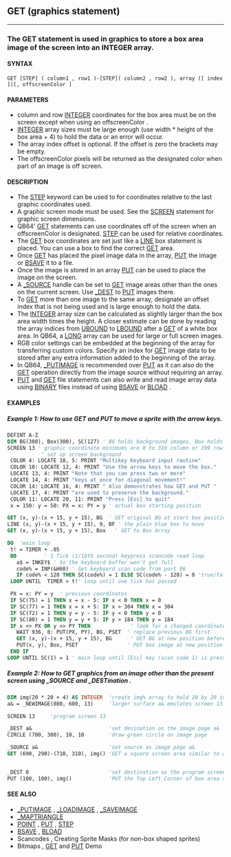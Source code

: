 ## GET (graphics statement)
---

### The GET statement is used in graphics to store a box area image of the screen into an INTEGER array.

#### SYNTAX

`GET [STEP] ( column1 , row1 )-[STEP]( column2 , row2 ), array ([ index ])[, offscreenColor ]`

#### PARAMETERS
* column and row [INTEGER](./INTEGER.md) coordinates for the box area must be on the screen except when using an offscreenColor .
* [INTEGER](./INTEGER.md) array sizes must be large enough (use width * height of the box area + 4) to hold the data or an error will occur.
* The array index offset is optional. If the offset is zero the brackets may be empty.
* The offscreenColor pixels will be returned as the designated color when part of an image is off screen.


#### DESCRIPTION
* The [STEP](./STEP.md) keyword can be used to for coordinates relative to the last graphic coordinates used.
* A graphic screen mode must be used. See the [SCREEN](./SCREEN.md) statement for graphic screen dimensions.
* QB64' [GET](./GET.md) statements can use coordinates off of the screen when an offscreenColor is designated. [STEP](./STEP.md) can be used for relative coordinates.
* The [GET](./GET.md) box coordinates are set just like a [LINE](./LINE.md) box statement is placed. You can use a box to find the correct [GET](./GET.md) area.
* Once [GET](./GET.md) has placed the pixel image data in the array, [PUT](./PUT.md) the image or [BSAVE](./BSAVE.md) it to a file.
* Once the image is stored in an array [PUT](./PUT.md) can be used to place the image on the screen.
* A [_SOURCE](./_SOURCE.md) handle can be set to [GET](./GET.md) image areas other than the ones on the current screen. Use [_DEST](./_DEST.md) to [PUT](./PUT.md) images there.
* To [GET](./GET.md) more than one image to the same array, designate an offset index that is not being used and is large enough to hold the data.
* The [INTEGER](./INTEGER.md) array size can be calculated as slightly larger than the box area width times the height. A closer estimate can be done by reading the array indices from [UBOUND](./UBOUND.md) to [LBOUND](./LBOUND.md) after a [GET](./GET.md) of a white box area. In QB64, a [LONG](./LONG.md) array can be used for large or full screen images.
* RGB color settings can be embedded at the beginning of the array for transferring custom colors. Specify an index for [GET](./GET.md) image data to be stored after any extra information added to the beginning of the array.
* In QB64, [_PUTIMAGE](./_PUTIMAGE.md) is recommended over [PUT](./PUT.md) as it can also do the [GET](./GET.md) operation directly from the image source without requiring an array.
* [PUT](./PUT.md) and [GET](./GET.md) file statements can also write and read image array data using [BINARY](./BINARY.md) files instead of using [BSAVE](./BSAVE.md) or [BLOAD](./BLOAD.md) .


#### EXAMPLES
##### Example 1: How to use GET and PUT to move a sprite with the arrow keys.
```vb
DEFINT A-Z
DIM BG(300), Box(300), SC(127) ' BG holds background images. Box holds the Box image.
SCREEN 13 ' graphic coordinate minimums are 0 to 319 column or 199 row maximums.
           ' set up screen background
 COLOR 4: LOCATE 10, 5: PRINT "Multikey Keyboard input routine"
 COLOR 10: LOCATE 12, 4: PRINT "Use the arrow keys to move the box."
 LOCATE 13, 4: PRINT "Note that you can press two or more"
 LOCATE 14, 4: PRINT "keys at once for diagonal movement!"
 COLOR 14: LOCATE 16, 4: PRINT " Also demonstrates how GET and PUT "
 LOCATE 17, 4: PRINT "are used to preserve the background."
 COLOR 11: LOCATE 20, 11: PRINT "Press [Esc] to quit"
 x = 150: y = 50: PX = x: PY = y ' actual box starting position

GET (x, y)-(x + 15, y + 15), BG  ' GET original BG at start box position
LINE (x, y)-(x + 15, y + 15), 9, BF ' the plain blue box to move
GET (x, y)-(x + 15, y + 15), Box   ' GET to Box Array

DO  'main loop
 t! = TIMER + .05
 DO         ' 1 Tick (1/18th second) keypress scancode read loop
   a$ = INKEY$ ' So the keyboard buffer won't get full
   code% = INP(&H60) ' Get keyboard scan code from port 96
   IF code% < 128 THEN SC(code%) = 1 ELSE SC(code% - 128) = 0 'true/false values to array
 LOOP UNTIL  TIMER > t!' loop until one tick has passed

 PX = x: PY = y  ' previous coordinates
 IF SC(75) = 1 THEN x = x - 5: IF x < 0 THEN x = 0
 IF SC(77) = 1 THEN x = x + 5: IF x > 304 THEN x = 304
 IF SC(72) = 1 THEN y = y - 5: IF y < 0 THEN y = 0
 IF SC(80) = 1 THEN y = y + 5: IF y > 184 THEN y = 184
 IF x <> PX OR y <> PY THEN             ' look for a changed coordinate value
   WAIT 936, 8: PUT(PX, PY), BG, PSET  ' replace previous BG first
   GET (x, y)-(x + 15, y + 15), BG      ' GET BG at new position before box is set
   PUT(x, y), Box, PSET                ' PUT box image at new position
 END IF
LOOP UNTIL SC(1) = 1 ' main loop until [Esc] key (scan code 1) is pressed
```
  
##### Example 2: How to GET graphics from an image other than the present screen using _SOURCE and _DESTination .
```vb
DIM img(20 * 20 + 4) AS INTEGER  'create img% array to hold 20 by 20 image data
a& = _NEWIMAGE(800, 600, 13)     'larger surface a& emulates screen 13 colors & resolution

SCREEN 13     'program screen 13

_DEST a&                         'set desination as the image page a&
CIRCLE (700, 300), 10, 10        'draw green circle on image page

_SOURCE a&                       'set source as image page a&
GET (690, 290)-(710, 310), img() 'GET a square screen area similar to a LINE Box.


_DEST 0                          'set destination as the program screen
PUT (100, 100), img()            'PUT the Top Left Corner of box area to pixel 100, 100
```
  


#### SEE ALSO
* [_PUTIMAGE](./_PUTIMAGE.md) , [_LOADIMAGE](./_LOADIMAGE.md) , [_SAVEIMAGE](./_SAVEIMAGE.md)
* [_MAPTRIANGLE](./_MAPTRIANGLE.md)
* [POINT](./POINT.md) , [PUT](./PUT.md) , [STEP](./STEP.md)
* [BSAVE](./BSAVE.md) , [BLOAD](./BLOAD.md)
* Scancodes , Creating Sprite Masks (for non-box shaped sprites)
* Bitmaps , [GET](./GET.md) and [PUT](./PUT.md) Demo
